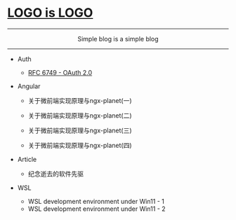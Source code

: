<p align="center">
  <a href="https://github.com/devcui/SimpleBlog">
    <h1>LOGO is LOGO</h1> 
  </a>
</p>

---


<div align="center">

Simple blog is a simple blog

</div>

---

- Auth
  - [RFC 6749 - OAuth 2.0](Posts/Auth/RFC6749OAUTH.md)
  
- Angular
  
  - 关于微前端实现原理与ngx-planet(一)
  
  - 关于微前端实现原理与ngx-planet(二)
  
  - 关于微前端实现原理与ngx-planet(三)
  
  - 关于微前端实现原理与ngx-planet(四)

- Article
  
  - 纪念逝去的软件先驱

- WSL
  
  - WSL development environment under Win11 - 1
  - WSL development environment under Win11 - 2